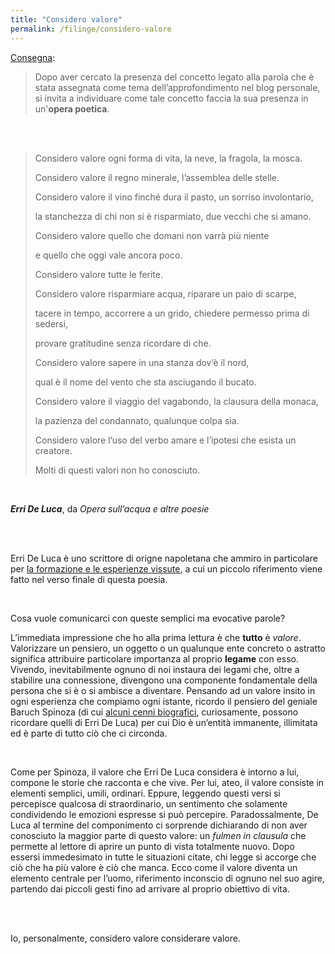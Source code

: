 ```yaml
---
title: "Considero valore"
permalink: /filinge/considero-valore
---
```

[Consegna](https://filinge.blogspot.com/2020/04/step-07.html):

> Dopo aver cercato la presenza del concetto legato alla parola che è stata assegnata come tema dell’approfondimento nel blog personale, si invita a individuare come tale concetto faccia la sua presenza in un'**opera poetica**. 

<br>
<br>

> Considero valore ogni forma di vita, la neve, la fragola, la mosca.
>
> Considero valore il regno minerale, l’assemblea delle stelle.
>
> Considero valore il vino finché dura il pasto, un sorriso involontario,
>
> la stanchezza di chi non si è risparmiato, due vecchi che si amano.
>
> Considero valore quello che domani non varrà più niente
>
> e quello che oggi vale ancora poco.
>
>
>
> Considero valore tutte le ferite.
>
> Considero valore risparmiare acqua, riparare un paio di scarpe,
>
> tacere in tempo, accorrere a un grido, chiedere permesso prima di sedersi,
>
> provare gratitudine senza ricordare di che.
>
>
>
> Considero valore sapere in una stanza dov’è il nord,
>
> qual è il nome del vento che sta asciugando il bucato.
>
> Considero valore il viaggio del vagabondo, la clausura della monaca,
>
> la pazienza del condannato, qualunque colpa sia.
>
>
>
> Considero valore l’uso del verbo amare e l’ipotesi che esista un creatore.
>
> Molti di questi valori non ho conosciuto.

<br>

***Erri De Luca***, da _Opera sull’acqua e altre poesie_

<br>
<br>

Erri De Luca è uno scrittore di origne napoletana che ammiro in particolare per [la formazione e le esperienze vissute](https://hyp.is/SAGeGnsZEeqEgxf7ZQLd3g/it.wikipedia.org/wiki/Erri_De_Luca), a cui un piccolo riferimento viene fatto nel verso finale di questa poesia.

<br>

Cosa vuole comunicarci con queste semplici ma evocative parole?

L’immediata impressione che ho alla prima lettura è che **tutto** è _valore_. Valorizzare un pensiero, un oggetto o un qualunque ente concreto o astratto significa attribuire particolare importanza al proprio **legame** con esso. Vivendo, inevitabilmente ognuno di noi instaura dei legami che, oltre a stabilire una connessione, divengono una componente fondamentale della persona che si è o si ambisce a diventare. Pensando ad un valore insito in ogni esperienza che compiamo ogni istante, ricordo il pensiero del geniale Baruch Spinoza (di cui [alcuni cenni biografici](https://hyp.is/zVP3CnsbEeqVJwvKynM2tA/it.wikipedia.org/wiki/Baruch_Spinoza), curiosamente, possono ricordare quelli di Erri De Luca) per cui Dio è un’entità immanente, illimitata ed è parte di tutto ciò che ci circonda.

<br>

Come per Spinoza, il valore che Erri De Luca considera è intorno a lui, compone le storie che racconta e che vive. Per lui, ateo, il valore consiste in elementi semplici, umili, ordinari. Eppure, leggendo questi versi si percepisce qualcosa di straordinario, un sentimento che solamente condividendo le emozioni espresse si può percepire. Paradossalmente, De Luca al termine del componimento ci sorprende dichiarando di non aver conosciuto la maggior parte di questo valore: un _fulmen in clausula_ che permette al lettore di aprire un punto di vista totalmente nuovo. Dopo essersi immedesimato in tutte le situazioni citate, chi legge si accorge che ciò che ha più valore è ciò che manca. Ecco come il valore diventa un elemento centrale per l’uomo, riferimento inconscio di ognuno nel suo agire, partendo dai piccoli gesti fino ad arrivare al proprio obiettivo di vita.

<br>
<br>

Io, personalmente, considero valore considerare valore.
